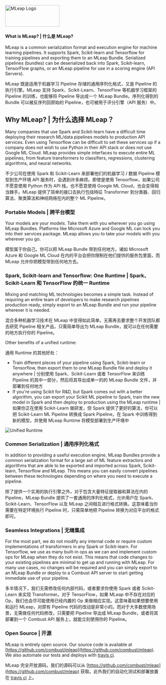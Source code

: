 <img src="assets/images/logo.png" alt="MLeap Logo" width="176" height="70" />

#### What is MLeap? | 什么是 MLeap?

MLeap is a common serialization format and execution engine for machine learning pipelines. It supports Spark, Scikit-learn and Tensorflow for training pipelines and exporting them to an MLeap Bundle. Serialized pipelines (bundles) can be deserialized back into Spark, Scikit-learn, TensorFlow graphs, or an MLeap pipeline for use in a scoring engine (API Servers).

MLeap 既是适用于机器学习 Pipeline 存储的通用序列化格式，又是 Pipeline 的执行引擎。MLeap 支持 Spark、Scikit-Learn、TensorFlow 等机器学习框架的 Pipeline 的训练，也能够将 Pipeline 导出成一个 MLeap Bundle。序列化得到的 Bundle 可以被反序列回原始的 Pipeline，也可被用于评分引擎（API 服务）中。 

## Why MLeap? | 为什么选择 MLeap？

Many companies that use Spark and Scikit-learn have a difficult time deploying their research ML/data pipelines models to production API services. Even using Tensorflow can be difficult to set these services up if a company does not wish to use Python in their API stack or does not use Google ML Cloud. MLeap provides simple interfaces to execute entire ML pipelines, from feature transformers to classifiers, regressions, clustering algorithms, and neural networks.

不少公司在使用 Spark 和 Scikit-Learn 来部署他们的机器学习 / 数据 Pipeline 模型到生产环境 API 服务时，会遇到许多麻烦。即使是使用 Tensorflow，如果公司不愿意使用 Python 作为 API 栈，也不愿意使用 Google ML Cloud，也会变得相当棘手。MLeap 提供了简单的接口去执行包括特征 Transformer 到分类器、回归算法、聚类算法和神经网络在内的整个 ML Pipeline。 

### Portable Models | 跨平台模型 

Your models are your models. Take them with you wherever you go using MLeap Bundles. Platforms like Microsoft Azure and Google ML can lock you into their services package. MLeap allows you to take your models with you wherever you go.

模型属于你自己。你可以把 MLeap Bundle 带到任何地方。诸如 Microsoft Azure 和 Google ML Cloud 在内的平台会把你限制在他们提供的服务包里面，而 MLeap 允许你把模型带到任何地方去。 

### Spark, Scikit-learn and Tensorflow: One Runtime | Spark、Scikit-Learn 和 TensorFlow 的统一 Runtime 

Mixing and matching ML technologies becomes a simple task. Instead of requiring an entire team of developers to make research pipelines production ready, simply export to an MLeap Bundle and run your pipeline wherever it is needed.

混合多种机器学习技术在 MLeap 中变得如此简单。无需再去要求整个开发团队都去研究 Pipeline 相关产品，只需简单导出为 MLeap Bundle，就可以在任何需要的地方执行你的 Pipeline。 

Other benefits of a unified runtime:

通用 Runtime 的其他好处：

* Train different pieces of your pipeline using Spark, Scikit-learn or Tensorflow, then export them to one MLeap Bundle file and deploy it anywhere | 分别使用 Spark、Scikit-Learn 或者 TensorFlow 来训练 Pipeline 的其中一部分，然后将其导出成单一的的 MLeap Bundle 文件，并部署到任何地方
* If you're using Scikit for R&D, but Spark comes out with a better algorithm, you can export your Scikit ML pipeline to Spark, train the new model in Spark and then deploy to production using the MLeap runtime | 如果你正在使用 Scikit-Learn 做研发，但 Spark 提供了更好的算法，你可以把 Scikit-Learn ML Pipeline 转换成 Spark Pipeline，在 Spark 中训练得到新的模型，并使用 MLeap Runtime 将模型部署到生产环境中

<img src="assets/images/single-runtime.jpg" alt="Unified Runtime"/>

### Common Serialization | 通用序列化格式 

In addition to providing a useful execution engine, MLeap Bundles provide a common serialization format for a large set of ML feature extractors and algorithms that are able to be exported and imported across Spark, Scikit-learn, Tensorflow and MLeap. This means you can easily convert pipelines between these technologies depending on where you need to execute a pipeline.

除了提供一个实用的执行引擎之外，对于包含大量特征提取器和算法在内的 Pipeline，MLeap Bundle 提供了一套通用的序列化格式，允许用户在 Spark、Scikit-Learn、TensorFlow 以及 MLeap 之间相互进行格式转换。这意味着当你需要在特定环境执行 Pipeline 时，只需简单地把 Pipeline 转换为对应平台的格式即可。 

### Seamless Integrations | 无缝集成 

For the most part, we do not modify any internal code or require custom implementations of transformers in any Spark or Scikit-learn. For Tensorflow, we use as many built-in ops as we can and implement custom ops for MLeap when they do not exist. This means that code changes to your existing pipelines are minimal to get up and running with MLeap. For many use cases, no changes will be required and you can simply export to an MLeap Bundle or deploy to a Combust API server to start getting immediate use of your pipeline.

多半情况下，我们无需修改任何内部代码，或者要求你使用 Spark 或者 Scikit-Learn 来实现 Transformer。对于 TensorFlow，如果 MLeap 中不存在对应的 Op，我们也会尽可能使用已经内置的 Op 来做相应实现。这意味着如果想要使用和运行 MLeap，对原有 Pipeline 代码的改动是非常小的。而对于大多数使用场景，无需做任何代码修改，只需要把 Pipeline 导出成 MLeap Bundle，或者将其部署到一个 Combust API 服务上，就能立刻使用你的 Pipeline。 

### Open Source | 开源

MLeap is entirely open source. Our source code is available at [https://github.com/combust/mleap](https://github.com/combust/mleap). We also automate our tests and deploys with [travis ci](https://travis-ci.org/combust/mleap).

MLeap 完全开放源码，我们的源码可以从 [https://github.com/combust/mleap](https://github.com/combust/mleap) 获取。此外我们的自动化测试和部署放置在  [travis ci](https://travis-ci.org/combust/mleap) 上。 